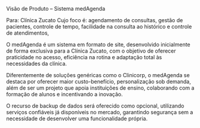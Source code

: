 Visão de Produto – Sistema medAgenda

Para: Clínica Zucato
Cujo foco é: agendamento de consultas, gestão de pacientes, controle de tempo, facilidade na consulta ao histórico e controle de atendimentos,

O medAgenda é um sistema em formato de site, desenvolvido inicialmente de forma exclusiva para a Clínica Zucato, com o objetivo de oferecer praticidade no acesso, eficiência na rotina e adaptação total às necessidades da clínica.

Diferentemente de soluções genéricas como o Clinicorp, o medAgenda se destaca por oferecer maior custo-benefício, personalização sob demanda, além de ser um projeto que apoia instituições de ensino, colaborando com a formação de alunos e incentivando a inovação.

O recurso de backup de dados será oferecido como opcional, utilizando serviços confiáveis já disponíveis no mercado, garantindo segurança sem a necessidade de desenvolver uma funcionalidade própria.
